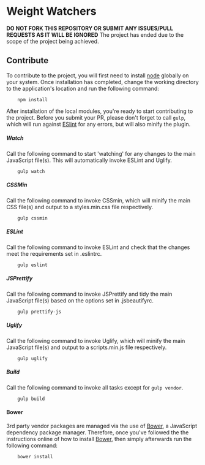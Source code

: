 # Weight Watchers

**DO NOT FORK THIS REPOSITORY OR SUBMIT ANY ISSUES/PULL REQUESTS AS IT WILL BE IGNORED**
The project has ended due to the scope of the project being achieved.

## Contribute

To contribute to the project, you will first need to install [node](https://nodejs.org) globally on your system. Once installation has completed, change the working directory to the application's location and run the following command:

```shell
    npm install
```

After installation of the local modules, you're ready to start contributing to the project. Before you submit your PR, please don't forget to call `gulp`, which will run against [ESlint](http://eslint.org) for any errors, but will also minify the plugin.

##### Watch
Call the following command to start 'watching' for any changes to the main JavaScript file(s). This will automatically invoke ESLint and Uglify.
```shell
    gulp watch
```

##### CSSMin
Call the following command to invoke CSSmin, which will minify the main CSS file(s) and output to a styles.min.css file respectively.
```shell
    gulp cssmin
```

##### ESLint
Call the following command to invoke ESLint and check that the changes meet the requirements set in .eslintrc.
```shell
    gulp eslint
```

##### JSPrettify
Call the following command to invoke JSPrettify and tidy the main JavaScript file(s) based on the options set in .jsbeautifyrc.
```shell
    gulp prettify-js
```

##### Uglify
Call the following command to invoke Uglify, which will minify the main JavaScript file(s) and output to a scripts.min.js file respectively.
```shell
    gulp uglify
```

##### Build
Call the following command to invoke all tasks except for `gulp vendor`.
```shell
    gulp build
```

#### Bower

3rd party vendor packages are managed via the use of [Bower](http://bower.io), a JavaScript dependency package manager. Therefore, once you've followed the the instructions online of how to install [Bower](http://bower.io), then simply afterwards run the following command:

```shell
    bower install
```
